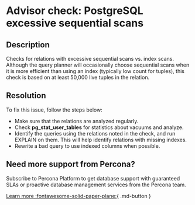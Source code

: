 # Advisor check: PostgreSQL excessive sequential scans 

## Description
Checks for relations with excessive sequential scans vs. index scans. Although the query planner will occasionally choose sequential scans when it is more efficient than using an index (typically low count for tuples), this check is based on at least 50,000 live tuples in the relation.

## Resolution
To fix this issue, follow the steps below:

- Make sure that the relations are analyzed regularly.  
- Check **pg_stat_user_tables** for statistics about vacuums and analyze. 
- Identify the queries using the relations noted in the check, and run EXPLAIN on them. This will help identify relations with missing indexes. 
- Rewrite a bad query to use indexed columns when possible.

## Need more support from Percona?

Subscribe to Percona Platform to get database support with guaranteed SLAs or proactive database management services from the Percona team.

[Learn more :fontawesome-solid-paper-plane:](https://per.co.na/subscribe){ .md-button }
